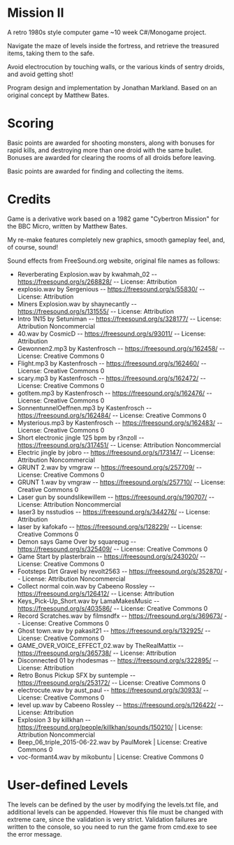 
Mission II
==========

A retro 1980s style computer game ~10 week C#/Monogame project.

Navigate the maze of levels inside the fortress, and retrieve 
the treasured items, taking them to the safe.

Avoid electrocution by touching walls, or the various kinds of
sentry droids, and avoid getting shot!

Program design and implementation by Jonathan Markland.
Based on an original concept by Matthew Bates.


Scoring
=======
Basic points are awarded for shooting monsters, along with
bonuses for rapid kills, and destroying more than one droid
with the same bullet.  Bonuses are awarded for clearing the
rooms of all droids before leaving.

Basic points are awarded for finding and collecting the items.


Credits
=======
Game is a derivative work based on a 1982 game "Cybertron Mission" for 
the BBC Micro, written by Matthew Bates.

My re-make features completely new graphics, smooth gameplay feel,
and, of course, sound!

Sound effects from FreeSound.org website, original file names as follows:

- Reverberating Explosion.wav by kwahmah_02 -- https://freesound.org/s/268828/ -- License: Attribution
- explosio.wav by Sergenious -- https://freesound.org/s/55830/ -- License: Attribution
- Miners Explosion.wav by shaynecantly -- https://freesound.org/s/131555/ -- License: Attribution
- Intro 1N15 by Setuniman -- https://freesound.org/s/328177/ -- License: Attribution Noncommercial
- 40.wav by CosmicD -- https://freesound.org/s/93011/ -- License: Attribution
- Gewonnen2.mp3 by Kastenfrosch -- https://freesound.org/s/162458/ -- License: Creative Commons 0
- Flight.mp3 by Kastenfrosch -- https://freesound.org/s/162460/ -- License: Creative Commons 0
- scary.mp3 by Kastenfrosch -- https://freesound.org/s/162472/ -- License: Creative Commons 0
- gotItem.mp3 by Kastenfrosch -- https://freesound.org/s/162476/ -- License: Creative Commons 0
- SonnentunnelOeffnen.mp3 by Kastenfrosch -- https://freesound.org/s/162484/ -- License: Creative Commons 0
- Mysterious.mp3 by Kastenfrosch -- https://freesound.org/s/162483/ -- License: Creative Commons 0
- Short electronic jingle 125 bpm by r3nzoll -- https://freesound.org/s/317451/ -- License: Attribution Noncommercial
- Electric jingle by jobro -- https://freesound.org/s/173147/ -- License: Attribution Noncommercial
- GRUNT 2.wav by vmgraw -- https://freesound.org/s/257709/ -- License: Creative Commons 0
- GRUNT 1.wav by vmgraw -- https://freesound.org/s/257710/ -- License: Creative Commons 0
- Laser gun by soundslikewillem -- https://freesound.org/s/190707/ -- License: Attribution Noncommercial
- laser3 by nsstudios -- https://freesound.org/s/344276/ -- License: Attribution
- laser by kafokafo -- https://freesound.org/s/128229/ -- License: Creative Commons 0
- Demon says Game Over by squarepug -- https://freesound.org/s/325409/ -- License: Creative Commons 0
- Game Start by plasterbrain -- https://freesound.org/s/243020/ -- License: Creative Commons 0
- Footsteps Dirt Gravel by revolt2563 -- https://freesound.org/s/352870/ -- License: Attribution Noncommercial
- Collect normal coin.wav by Cabeeno Rossley -- https://freesound.org/s/126412/ -- License: Attribution
- Keys_Pick-Up_Short.wav by LamaMakesMusic -- https://freesound.org/s/403586/ -- License: Creative Commons 0
- Record Scratches.wav by filmsndfx -- https://freesound.org/s/369673/ -- License: Creative Commons 0
- Ghost town.wav by pakasit21 -- https://freesound.org/s/132925/ -- License: Creative Commons 0
- GAME_OVER_VOICE_EFFECT_02.wav by TheRealMattix -- https://freesound.org/s/365738/ -- License: Attribution
- Disconnected 01 by rhodesmas -- https://freesound.org/s/322895/ -- License: Attribution
- Retro Bonus Pickup SFX by suntemple -- https://freesound.org/s/253172/ -- License: Creative Commons 0
- electrocute.wav by aust_paul -- https://freesound.org/s/30933/ -- License: Creative Commons 0
- level up.wav by Cabeeno Rossley -- https://freesound.org/s/126422/ -- License: Attribution
- Explosion 3 by killkhan -- https://freesound.org/people/killkhan/sounds/150210/ | License: Attribution Noncommercial
- Beep_06_triple_2015-06-22.wav by PaulMorek | License: Creative Commons 0
- voc-formant4.wav by mikobuntu | License: Creative Commons 0


User-defined Levels
===================
The levels can be defined by the user by modifying the levels.txt
file, and additional levels can be appended.  However this file
must be changed with extreme care, since the validation is very
strict.  Validation failures are written to the console, so you
need to run the game from cmd.exe to see the error message.


